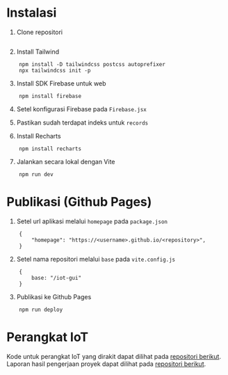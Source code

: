 # Instalasi

1. Clone repositori
```

```

2. Install Tailwind
```
    npm install -D tailwindcss postcss autoprefixer
    npx tailwindcss init -p
```

3. Install SDK Firebase untuk web
```
    npm install firebase
```

4. Setel konfigurasi Firebase pada `Firebase.jsx`

5. Pastikan sudah terdapat indeks untuk `records`

6. Install Recharts
```
    npm install recharts
```

7. Jalankan secara lokal dengan Vite
```
    npm run dev
```

# Publikasi (Github Pages)

1. Setel url aplikasi melalui `homepage` pada `package.json`
```
    {
        "homepage": "https://<username>.github.io/<repository>",
    }
```

2. Setel nama repositori melalui `base` pada `vite.config.js`
```
    {
        base: "/iot-gui"
    }
```

3. Publikasi ke Github Pages
```
    npm run deploy
```

# Perangkat IoT

Kode untuk perangkat IoT yang dirakit dapat dilihat pada [repositori berikut](https://github.com/roberika/iot-esp). Laporan hasil pengerjaan proyek dapat dilihat pada [repositori berikut](https://github.com/roberika/iot-gui).
